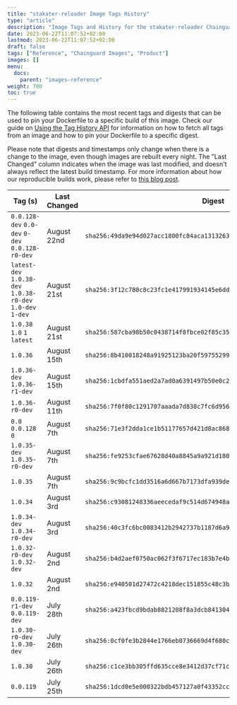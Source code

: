 ```yaml
---
title: "stakater-reloader Image Tags History"
type: "article"
description: "Image Tags and History for the stakater-reloader Chainguard Image"
date: 2023-06-22T11:07:52+02:00
lastmod: 2023-06-22T11:07:52+02:00
draft: false
tags: ["Reference", "Chainguard Images", "Product"]
images: []
menu:
  docs:
    parent: "images-reference"
weight: 700
toc: true
---
```


The following table contains the most recent tags and digests that can be used to pin your Dockerfile to a specific build of this image. Check our guide on [Using the Tag History API](/chainguard/chainguard-images/using-the-tag-history-api/) for information on how to fetch all tags from an image and how to pin your Dockerfile to a specific digest.

Please note that digests and timestamps only change when there is a change to the image, even though images are rebuilt every night. The "Last Changed" column indicates when the image was last modified, and doesn't always reflect the latest build timestamp. For more information about how our reproducible builds work, please refer to [this blog post](https://www.chainguard.dev/unchained/reproducing-chainguards-reproducible-image-builds).

| Tag (s)                                                      | Last Changed | Digest                                                                    |
|--------------------------------------------------------------|--------------|---------------------------------------------------------------------------|
|  `0.0.128-dev` `0.0-dev` `0-dev` `0.0.128-r0-dev`            | August 22nd  | `sha256:49da9e94d027acc1800fc84aca1313263f4aff7224015cb3d0d365875cc9c3b5` |
|  `latest-dev` `1.0.38-dev` `1.0.38-r0-dev` `1.0-dev` `1-dev` | August 21st  | `sha256:3f12c780c8c23fc1e417991934145e6dd25a3217fb14737efce3e0035b60b132` |
|  `1.0.38` `1.0` `1` `latest`                                 | August 21st  | `sha256:587cba98b50c0438714f8fbce02f85c359ccc992c0f81c145f62615329c03fb0` |
|  `1.0.36`                                                    | August 15th  | `sha256:8b410018248a91925123ba20f59755299bdeb00d306f8567b43567a980f17314` |
|  `1.0.36-dev` `1.0.36-r1-dev`                                | August 15th  | `sha256:1cbdfa551aed2a7ad0a6391497b50e0c21560cd736a0c8b3c8dc49fc3490a49a` |
|  `1.0.36-r0-dev`                                             | August 11th  | `sha256:7f0f80c1291707aaada7d838c7fc6d9560b57a4a38c38002d594e4dc78e00976` |
|  `0.0` `0.0.128` `0`                                         | August 7th   | `sha256:71e3f2dda1ce1b51177657d421d8ac86825d7256a286458d027ea83c213212dc` |
|  `1.0.35-dev` `1.0.35-r0-dev`                                | August 7th   | `sha256:fe9253cfae67628d40a8845a9a921d180c1f65c7e08c32fbeaff01a9e81e2f2a` |
|  `1.0.35`                                                    | August 7th   | `sha256:9c9bcfc1dd3516a6d667b7173dfa939de4b3a8f5b034cdafb5489d95cc2e8300` |
|  `1.0.34`                                                    | August 3rd   | `sha256:c93081248336aeecedaf9c514d674948a5bce8c52bd620b52297ad5dee857cdc` |
|  `1.0.34-dev` `1.0.34-r0-dev`                                | August 3rd   | `sha256:40c3fc6bc0083412b2942737b1187d6a943fc273f33d2a154bd3fd13cda4115b` |
|  `1.0.32-r0-dev` `1.0.32-dev`                                | August 2nd   | `sha256:b4d2aef0750ac062f3f6717ec183b7e4b8ffb09aa39cd03da2ce38aadaa3ef7e` |
|  `1.0.32`                                                    | August 2nd   | `sha256:e940501d27472c4218dec151855c48c3b4e1fadfae4fbf94823cf3d293c10947` |
|  `0.0.119-r1-dev` `0.0.119-dev`                              | July 28th    | `sha256:a423fbcd9bdab8821208f8a3dcb841304d2416827197dbc106197d9364810ce8` |
|  `1.0.30-r0-dev` `1.0.30-dev`                                | July 26th    | `sha256:0cf0fe3b2844e1766eb0736669d4f680ccab8127c8dd55f4b22713d2aad9d37b` |
|  `1.0.30`                                                    | July 26th    | `sha256:c1ce3bb305ffd635cce8e3412d37cf71cdd727a41050a26ce16daad800d6c7b8` |
|  `0.0.119`                                                   | July 25th    | `sha256:1dcd0e5e000322bdb457127a0f43352cc330b8311f501a40bd8e7766d4552307` |

